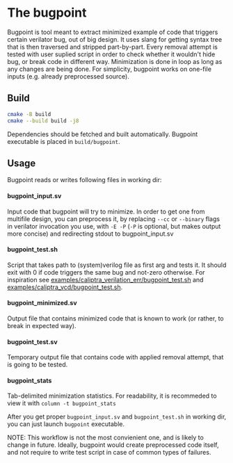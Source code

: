 # The bugpoint

Bugpoint is tool meant to extract minimized example of code that triggers certain verilator bug, out of big design.
It uses slang for getting syntax tree that is then traversed and stripped part-by-part.
Every removal attempt is tested with user suplied script in order to check whether it wouldn't hide bug, or break
code in different way. Minimization is done in loop as long as any changes are being done.
For simplicity, bugpoint works on one-file inputs (e.g. already preprocessed source).


## Build
```sh
cmake -B build
cmake --build build -j8
```

Dependencies should be fetched and built automatically.
Bugpoint executable is placed in `build/bugpoint`.

## Usage
Bugpoint reads or writes following files in working dir:
#### bugpoint_input.sv
Input code that bugpoint will try to minimize.
In order to get one from multifile design, you can preprocess it, by
replacing `--cc` or `--binary` flags in verilator invocation you use,
with `-E -P` (`-P` is optional, but makes output more concise) and
redirecting stdout to bugpoint_input.sv

#### bugpoint_test.sh
Script that takes path to (system)verilog file as first arg and tests it.
It should exit with 0 if code triggers the same bug and not-zero otherwise.
For inspiration see [examples/caliptra_verilation_err/bugpoint_test.sh](examples/caliptra_verilation_err/bugpoint_test.sh)
and [examples/caliptra_vcd/bugpoint_test.sh](examples/caliptra_vcd/bugpoint_test.sh).

#### bugpoint_minimized.sv
Output file that contains minimized code that is known to work (or rather, to break in expected way).

#### bugpoint_test.sv
Temporary output file that contains code with applied removal attempt, that is going to be tested.

#### bugpoint_stats
Tab-delimited minimization statistics. For readability, it is recommeded to view it with `column -t bugpoint_stats`

After you get proper `bugpoint_input.sv` and `bugpoint_test.sh` in working dir, you can just launch `bugpoint` executable.

NOTE: This workflow is not the most convienient one, and is likely to change in future.
Ideally, bugpoint would create preprocessed code itself, and not require to write test
script in case of common types of failures.
